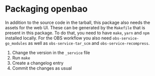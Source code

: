 # Packaging openbao

In addition to the source code in the tarball, this package also
needs the assets for the web UI. These can be generated by the
`Makefile` that is present in this package.
To do that, you need to have `make`, `yarn` and `npm` installed locally.
For the OBS workflow you also need `obs-service-go_modules` as well
as `obs-service-tar_scm` and `obs-service-recompress`.

1. Change the version in the `_service` file
2. Run `make`
3. Create a changelog entry
4. Commit the changes as usual
